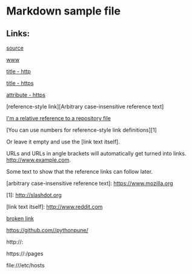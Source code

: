 # Markdown sample file

## Links:
[source](https://github.com/adam-p/markdown-here/wiki/Markdown-Cheatsheet#links)

[www](www.google.com)

[title - http](http://www.google.com "Google's Homepage")

[title - https](https://www.google.com "Google's Homepage")

[attribute - https](https://github.com/pythonpune/linkstatus)

[reference-style link][Arbitrary case-insensitive reference text]

[I'm a relative reference to a repository file](../../LICENSE)

[You can use numbers for reference-style link definitions][1]


Or leave it empty and use the [link text itself].

URLs and URLs in angle brackets will automatically get turned into links.
http://www.example.com.

Some text to show that the reference links can follow later.

[arbitrary case-insensitive reference text]: https://www.mozilla.org <!--noqa-->

[1]: http://slashdot.org <!--noqa-->

[link text itself]: http://www.reddit.com <!--noqa-->

[broken link](https://github.com/pythonpune/linkstatus)

https://github.com//pythonpune/

http://<hostname>:<port>

https://<hostname>:<port>/pages

file:///etc/hosts
